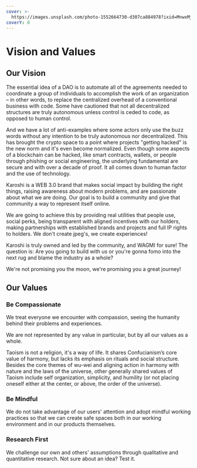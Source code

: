 ```yaml
---
cover: >-
  https://images.unsplash.com/photo-1552664730-d307ca884978?ixid=MnwxMjA3fDB8MHxwaG90by1wYWdlfHx8fGVufDB8fHx8&ixlib=rb-1.2.1&auto=format&fit=crop&w=2970&q=80
coverY: 0
---
```


# Vision and Values

## Our Vision

The essential idea of a DAO is to automate all of the agreements needed to coordinate a group of individuals to accomplish the work of an organization – in other words, to replace the centralized overhead of a conventional business with code. Some have cautioned that not all decentralized structures are truly autonomous unless control is ceded to code, as opposed to human control.&#x20;

And we have a lot of anti-examples where some actors only use the buzz words without any intention to be truly autonomous nor decentralized. This has brought the crypto space to a point where projects "getting hacked" is the new norm and it's even become normalized. Even though some aspects of a blockchain can be hacked, like smart contracts, wallets, or people through phishing or social engineering, the underlying fundamental are secure and with over a decade of proof. It all comes down to human factor and the use of technology.

Karoshi is a WEB 3.0 brand that makes social impact by building the right things, raising awareness about modern problems, and are passionate about what we are doing. Our goal is to build a community and give that community a way to represent itself online.

We are going to achieve this by providing real utilities that people use, social perks, being transparent with aligned incentives with our holders, making partnerships with established brands and projects and full IP rights to holders. We don't create jpeg's, we create experiences!

Karoshi is truly owned and led by the community, and WAGMI for sure! The question is: Are you going to build with us or you're gonna fomo into the next rug and blame the industry as a whole?

We're not promising you the moon, we're promising you a great journey!

## Our Values

### Be Compassionate

We treat everyone we encounter with compassion, seeing the humanity behind their problems and experiences.

We are not represented by any value in particular, but by all our values as a whole.

Taoism is not a religion, it's a way of life. It shares Confucianism’s core value of harmony, but lacks its emphasis on rituals and social structure. Besides the core themes of wu-wei and aligning action in harmony with nature and the laws of the universe, other generally shared values of Taoism include self organization, simplicity, and humility (or not placing oneself either at the center, or above, the order of the universe).

### Be Mindful

We do not take advantage of our users' attention and adopt mindful working practices so that we can create safe spaces both in our working environment and in our products themselves.

### Research First

We challenge our own and others' assumptions through qualitative and quantitative research. Not sure about an idea? Test it.

